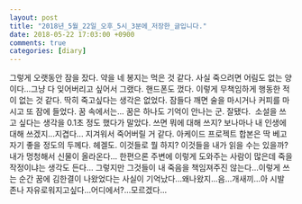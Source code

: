 ```yaml
---
layout: post
title: "2018년_5월_22일_오후_5시_3분에_저장한_글입니다."
date: 2018-05-22 17:03:00 +0900
comments: true 
categories: [diary] 
---
```

그렇게 오랫동안 잠을 잤다. 약을 네 봉지는 먹은 것 같다. 사실 죽으려면 어림도 없는 양이다...그냥 다 잊어버리고 싶어서 그랬다. 핸드폰도 껐다. 이렇게 무책임하게 행동한 적이 없는 것 같다. 딱히 죽고싶다는 생각은 없었다. 잠들다 깨면 술을 마시거나 커피를 마시고 또 잠에 들었다. 꿈 속에서는... 꿈은 하나도 기억이 안나는 군. 잘됐다. 
소설을 쓰고 싶다는 생각을 0.1초 정도 했다가 말았다. 쓰면 뭐에 대해 쓰지? 보나마나 내 인생에 대해 쓰겠지...지겹다... 지겨워서 죽어버릴 거 같다.
아케이드 프로젝트 합본은 딱 베고 자기 좋을 정도의 두께다. 헤겔도. 이것들로 뭘 하지? 이것들을 내가 읽을 수는 있을까? 내가 멍청해서 신물이 올라온다...
한편으론 주변에 이렇게 도와주는 사람이 많은데 죽을 작정이냐는 생각도 든다... 그렇지만 그것들이 내 죽음을 책임져주진 않는다...이렇게 쓰는 순간 꿈에 김한결이 나왔었다는 사실이 기억났다...왜나왔지...음...개새끼...아 시발 존나 자유로워지고싶다...어디에서?...모르겠다...
